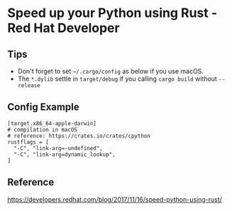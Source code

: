 # Speed up your Python using Rust - Red Hat Developer

## Tips

* Don't forget to set `~/.cargo/config` as below if you use macOS.
* The `*.dylib` settle in `target/debug` if you calling `cargo build` without `--release`

## Config Example

```config
[target.x86_64-apple-darwin]
# compilation in macOS
# reference: https://crates.io/crates/cpython
rustflags = [
  "-C", "link-arg=-undefined",
  "-C", "link-arg=dynamic_lookup",
]
```

## Reference

https://developers.redhat.com/blog/2017/11/16/speed-python-using-rust/
